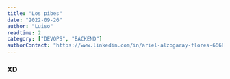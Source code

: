 ```yaml
---
title: "Los pibes"
date: "2022-09-26"
author: "Luiso"
readtime: 2
category: ["DEVOPS", "BACKEND"]
authorContact: "https://www.linkedin.com/in/ariel-alzogaray-flores-666833246/"
---
```


### XD
